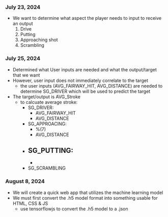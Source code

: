 ### July 23, 2024
* We want to determine what aspect the player needs to input to receive an output
    1. Drive
    2. Putting
    3. Approaching shot
    4. Scrambling

### July 25, 2024 
* Determined what User inputs are needed and what the output/target that we want
* However, user input does not immediately correlate to the target
    - the user inputs (AVG_FAIRWAY_HIT, AVG_DISTANCE) are needed to determine SG_DRIVER which will be used to predict the target
* The target/output is AVG_Stroke
    - to calcuate average stroke:
        * SG_DRIVER:
            - AVG_FAIRWAY_HIT
            - AVG_DISTANCE
        * SG_APPROACING:
            - %(7)
            - AVG_DISTANCE
        * SG_PUTTING:
            - 
            - 
        * SG_SCRAMBLING

### August 8, 2024
* We will create a quick web app that utilizes the machine learning model
* We must first convert the .h5 model format into something usable for HTML, CSS & JS
    * use tensorflowjs to convert the .h5 model to a .json